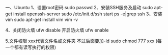 一、Ubuntu
1、设置root密码
  sudo passwd
2、安装SSH服务及启动
  sudo apt-get install openssh-server
  sudo /etc/init.d/ssh start
  ps -e|grep ssh
3、安装vim
  sudo apt-get install vim
  vim -v
  
4、关闭防火墙 ufw disable
      开启防火墙  ufw enable   
      
5.文件权限  xxx代表文件名或文件夹 不过后面要加-ld
  sudo chmod 777 xxx (每一个都有读写执行的权限) 
        

